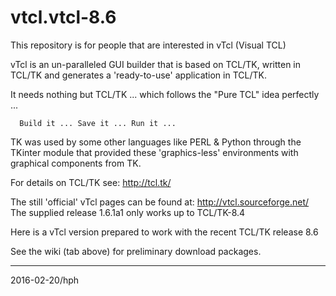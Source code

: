 # vtcl.vtcl-8.6 
This repository is for people that are interested in vTcl (Visual TCL)

vTcl is an un-paralleled GUI builder that is based on TCL/TK, written in TCL/TK and generates
a 'ready-to-use' application in TCL/TK. 

It needs nothing but TCL/TK ... which follows the "Pure TCL" idea perfectly ...

      Build it ... Save it ... Run it ...

TK was used by some other languages like PERL & Python through the TKinter module that provided
these 'graphics-less' environments with graphical components from TK.

For details on TCL/TK see: http://tcl.tk/

The still 'official' vTcl pages can be found at: http://vtcl.sourceforge.net/
The supplied release 1.6.1a1 only works up to TCL/TK-8.4

Here is a vTcl version prepared to work with the recent TCL/TK release 8.6

See the wiki (tab above) for preliminary download packages.

--------------
2016-02-20/hph
